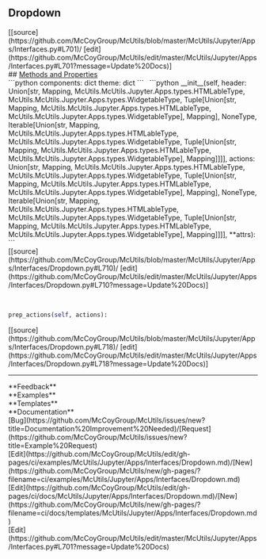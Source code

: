 ## <a id="McUtils.McUtils.Jupyter.Apps.Interfaces.Dropdown">Dropdown</a> 

<div class="docs-source-link" markdown="1">
[[source](https://github.com/McCoyGroup/McUtils/blob/master/McUtils/Jupyter/Apps/Interfaces.py#L701)/
[edit](https://github.com/McCoyGroup/McUtils/edit/master/McUtils/Jupyter/Apps/Interfaces.py#L701?message=Update%20Docs)]
</div>









<div class="collapsible-section">
 <div class="collapsible-section collapsible-section-header" markdown="1">
## <a class="collapse-link" data-toggle="collapse" href="#methods" markdown="1"> Methods and Properties</a> <a class="float-right" data-toggle="collapse" href="#methods"><i class="fa fa-chevron-down"></i></a>
 </div>
 <div class="collapsible-section collapsible-section-body collapse show" id="methods" markdown="1">
 ```python
components: dict
theme: dict
```
<a id="McUtils.McUtils.Jupyter.Apps.Interfaces.Dropdown.__init__" class="docs-object-method">&nbsp;</a> 
```python
__init__(self, header: Union[str, Mapping, McUtils.McUtils.Jupyter.Apps.types.HTMLableType, McUtils.McUtils.Jupyter.Apps.types.WidgetableType, Tuple[Union[str, Mapping, McUtils.McUtils.Jupyter.Apps.types.HTMLableType, McUtils.McUtils.Jupyter.Apps.types.WidgetableType], Mapping], NoneType, Iterable[Union[str, Mapping, McUtils.McUtils.Jupyter.Apps.types.HTMLableType, McUtils.McUtils.Jupyter.Apps.types.WidgetableType, Tuple[Union[str, Mapping, McUtils.McUtils.Jupyter.Apps.types.HTMLableType, McUtils.McUtils.Jupyter.Apps.types.WidgetableType], Mapping]]]], actions: Union[str, Mapping, McUtils.McUtils.Jupyter.Apps.types.HTMLableType, McUtils.McUtils.Jupyter.Apps.types.WidgetableType, Tuple[Union[str, Mapping, McUtils.McUtils.Jupyter.Apps.types.HTMLableType, McUtils.McUtils.Jupyter.Apps.types.WidgetableType], Mapping], NoneType, Iterable[Union[str, Mapping, McUtils.McUtils.Jupyter.Apps.types.HTMLableType, McUtils.McUtils.Jupyter.Apps.types.WidgetableType, Tuple[Union[str, Mapping, McUtils.McUtils.Jupyter.Apps.types.HTMLableType, McUtils.McUtils.Jupyter.Apps.types.WidgetableType], Mapping]]]], **attrs): 
```
<div class="docs-source-link" markdown="1">
[[source](https://github.com/McCoyGroup/McUtils/blob/master/McUtils/Jupyter/Apps/Interfaces/Dropdown.py#L710)/
[edit](https://github.com/McCoyGroup/McUtils/edit/master/McUtils/Jupyter/Apps/Interfaces/Dropdown.py#L710?message=Update%20Docs)]
</div>


<a id="McUtils.McUtils.Jupyter.Apps.Interfaces.Dropdown.prep_actions" class="docs-object-method">&nbsp;</a> 
```python
prep_actions(self, actions): 
```
<div class="docs-source-link" markdown="1">
[[source](https://github.com/McCoyGroup/McUtils/blob/master/McUtils/Jupyter/Apps/Interfaces/Dropdown.py#L718)/
[edit](https://github.com/McCoyGroup/McUtils/edit/master/McUtils/Jupyter/Apps/Interfaces/Dropdown.py#L718?message=Update%20Docs)]
</div>
 </div>
</div>












---


<div markdown="1" class="text-secondary">
<div class="container">
  <div class="row">
   <div class="col" markdown="1">
**Feedback**   
</div>
   <div class="col" markdown="1">
**Examples**   
</div>
   <div class="col" markdown="1">
**Templates**   
</div>
   <div class="col" markdown="1">
**Documentation**   
</div>
   <div class="col" markdown="1">
   
</div>
   <div class="col" markdown="1">
   
</div>
   <div class="col" markdown="1">
   
</div>
</div>
  <div class="row">
   <div class="col" markdown="1">
[Bug](https://github.com/McCoyGroup/McUtils/issues/new?title=Documentation%20Improvement%20Needed)/[Request](https://github.com/McCoyGroup/McUtils/issues/new?title=Example%20Request)   
</div>
   <div class="col" markdown="1">
[Edit](https://github.com/McCoyGroup/McUtils/edit/gh-pages/ci/examples/McUtils/Jupyter/Apps/Interfaces/Dropdown.md)/[New](https://github.com/McCoyGroup/McUtils/new/gh-pages/?filename=ci/examples/McUtils/Jupyter/Apps/Interfaces/Dropdown.md)   
</div>
   <div class="col" markdown="1">
[Edit](https://github.com/McCoyGroup/McUtils/edit/gh-pages/ci/docs/McUtils/Jupyter/Apps/Interfaces/Dropdown.md)/[New](https://github.com/McCoyGroup/McUtils/new/gh-pages/?filename=ci/docs/templates/McUtils/Jupyter/Apps/Interfaces/Dropdown.md)   
</div>
   <div class="col" markdown="1">
[Edit](https://github.com/McCoyGroup/McUtils/edit/master/McUtils/Jupyter/Apps/Interfaces.py#L701?message=Update%20Docs)   
</div>
   <div class="col" markdown="1">
   
</div>
   <div class="col" markdown="1">
   
</div>
   <div class="col" markdown="1">
   
</div>
</div>
</div>
</div>